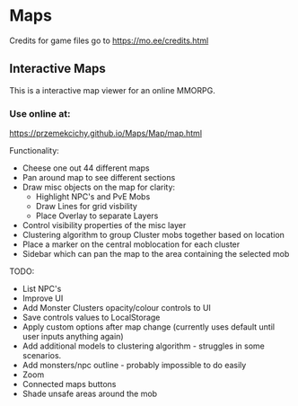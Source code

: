 # Maps
Credits for game files go to https://mo.ee/credits.html 

## Interactive Maps

This is a interactive map viewer for an online MMORPG. 

### Use online at:
https://przemekcichy.github.io/Maps/Map/map.html

Functionality:
* Cheese one out 44 different maps
* Pan around map to see different sections
* Draw misc objects on the map for clarity:
  * Highlight NPC's and PvE Mobs
  * Draw Lines for grid visbility
  * Place Overlay to separate Layers
* Control visibility properties of the misc layer
* Clustering algorithm to group Cluster mobs together based on location 
* Place a marker on the central moblocation for each cluster
* Sidebar which can pan the map to the area containing the selected mob

TODO:
* List NPC's
* Improve UI
* Add Monster Clusters opacity/colour controls to UI
* Save controls values to LocalStorage
* Apply custom options after map change (currently uses default until user inputs anything again)
* Add additional models to clustering algorithm - struggles in some scenarios.
* Add monsters/npc outline - probably impossible to do easily
* Zoom
* Connected maps buttons
* Shade unsafe areas around the mob
